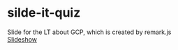 # silde-it-quiz
Slide for the LT about GCP, which is created by remark.js  
[Slideshow](https://kyohei-m.github.io/silde-it-quiz/)
